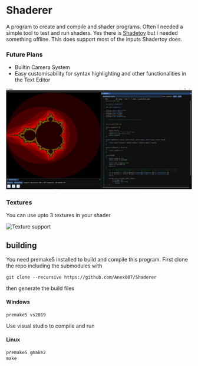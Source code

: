 # Shaderer
A program to create and compile and shader programs. Often I needed a simple tool
to test and run shaders. Yes there is [Shadetoy](https://www.shadertoy.com/) but i needed something offline. This does support most of the inputs Shadertoy does.

### Future Plans
* Builtin Camera System
* Easy customisability for syntax highlighting and other functionalities in the Text Editor


![Mandlebrot](/Shaderer/assets/screenshots/mandlebrotshader.png)

### Textures
You can use upto 3 textures in your shader

![Texture support](/Shaderer/assets/screenshots/textures.gif)

## building
You need premake5 installed to build and compile this program.
First clone the repo including the submodules with 
```
git clone --recursive https://github.com/Anex007/Shaderer
```
then generate the build files
#### Windows
```
premake5 vs2019
```
Use visual studio to compile and run
#### Linux
```
premake5 gmake2
make
```